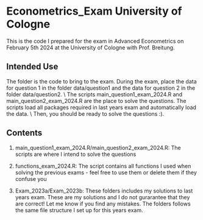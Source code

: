 # Econometrics_Exam University of Cologne
This is the code I prepared for the exam in Advanced Econometrics on February 5th
2024 at the University of Cologne with Prof. Breitung.

## Intended Use

The folder is the code to bring to the exam. During the exam, place the data for 
question 1 in the folder data/question1 and the data for question 2 in the folder
data/question2. \\
The scripts main_question1_exam_2024.R and main_question2_exam_2024.R are the place
to solve the questions. The scripts load all packages required in last years exam
and automatically load the data. \\
Then, you should be ready to solve the questions :). 

## Contents

1. main_question1_exam_2024.R/main_question2_exam_2024.R: The scripts are where 
I intend to solve the questions

2. functions_exam_2024.R: The script contains all functions I used when solving the 
previous exams - feel free to use them or delete them if they confuse you

3. Exam_2023a/Exam_2023b: These folders includes my solutions to last years exam. 
These are my solutions and I do not gurarantee that they are correct! Let me
know if you find any mistakes. The folders follows the same file structure I set up 
for this years exam. 


